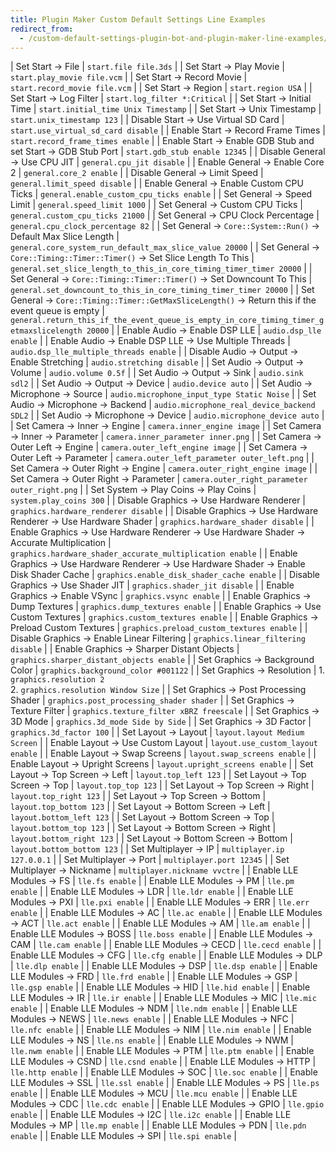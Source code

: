 ```yaml
---
title: Plugin Maker Custom Default Settings Line Examples
redirect_from:
  - /custom-default-settings-plugin-bot-and-plugin-maker-line-examples/
---
```


| Set Start -> File | `start.file file.3ds` |
| Set Start -> Play Movie | `start.play_movie file.vcm` |
| Set Start -> Record Movie | `start.record_movie file.vcm` |
| Set Start -> Region | `start.region USA` |
| Set Start -> Log Filter | `start.log_filter *:Critical` |
| Set Start -> Initial Time | `start.initial_time Unix Timestamp` |
| Set Start -> Unix Timestamp | `start.unix_timestamp 123` |
| Disable Start -> Use Virtual SD Card | `start.use_virtual_sd_card disable` |
| Enable Start -> Record Frame Times | `start.record_frame_times enable` |
| Enable Start -> Enable GDB Stub and set Start -> GDB Stub Port | `start.gdb_stub enable 12345` |
| Disable General -> Use CPU JIT | `general.cpu_jit disable` |
| Enable General -> Enable Core 2 | `general.core_2 enable` |
| Disable General -> Limit Speed | `general.limit_speed disable` |
| Enable General -> Enable Custom CPU Ticks | `general.enable_custom_cpu_ticks enable` |
| Set General -> Speed Limit | `general.speed_limit 1000` |
| Set General -> Custom CPU Ticks | `general.custom_cpu_ticks 21000` |
| Set General -> CPU Clock Percentage | `general.cpu_clock_percentage 82` |
| Set General -> `Core::System::Run()` -> Default Max Slice Length | `general.core_system_run_default_max_slice_value 20000` |
| Set General -> `Core::Timing::Timer::Timer()` -> Set Slice Length To This | `general.set_slice_length_to_this_in_core_timing_timer_timer 20000` |
| Set General -> `Core::Timing::Timer::Timer()` -> Set Downcount To This | `general.set_downcount_to_this_in_core_timing_timer_timer 20000` |
| Set General -> `Core::Timing::Timer::GetMaxSliceLength()` -> Return this if the event queue is empty | `general.return_this_if_the_event_queue_is_empty_in_core_timing_timer_getmaxslicelength 20000` |
| Enable Audio -> Enable DSP LLE | `audio.dsp_lle enable` |
| Enable Audio -> Enable DSP LLE -> Use Multiple Threads | `audio.dsp_lle_multiple_threads enable` |
| Disable Audio -> Output -> Enable Stretching | `audio.stretching disable` |
| Set Audio -> Output -> Volume | `audio.volume 0.5f` |
| Set Audio -> Output -> Sink | `audio.sink sdl2` |
| Set Audio -> Output -> Device | `audio.device auto` |
| Set Audio -> Microphone -> Source | `audio.microphone_input_type Static Noise` |
| Set Audio -> Microphone -> Backend | `audio.microphone_real_device_backend SDL2` |
| Set Audio -> Microphone -> Device | `audio.microphone_device auto` |
| Set Camera -> Inner -> Engine | `camera.inner_engine image` |
| Set Camera -> Inner -> Parameter | `camera.inner_parameter inner.png` |
| Set Camera -> Outer Left -> Engine | `camera.outer_left_engine image` |
| Set Camera -> Outer Left -> Parameter | `camera.outer_left_parameter outer_left.png` |
| Set Camera -> Outer Right -> Engine | `camera.outer_right_engine image` |
| Set Camera -> Outer Right -> Parameter | `camera.outer_right_parameter outer_right.png` |
| Set System -> Play Coins -> Play Coins | `system.play_coins 300` |
| Disable Graphics -> Use Hardware Renderer | `graphics.hardware_renderer disable` |
| Disable Graphics -> Use Hardware Renderer -> Use Hardware Shader | `graphics.hardware_shader disable` |
| Enable Graphics -> Use Hardware Renderer -> Use Hardware Shader -> Accurate Multiplication | `graphics.hardware_shader_accurate_multiplication enable` |
| Enable Graphics -> Use Hardware Renderer -> Use Hardware Shader -> Enable Disk Shader Cache | `graphics.enable_disk_shader_cache enable` |
| Disable Graphics -> Use Shader JIT | `graphics.shader_jit disable` |
| Enable Graphics -> Enable VSync | `graphics.vsync enable` |
| Enable Graphics -> Dump Textures | `graphics.dump_textures enable` |
| Enable Graphics -> Use Custom Textures | `graphics.custom_textures enable` |
| Enable Graphics -> Preload Custom Textures | `graphics.preload_custom_textures enable` |
| Disable Graphics -> Enable Linear Filtering | `graphics.linear_filtering disable` |
| Enable Graphics -> Sharper Distant Objects | `graphics.sharper_distant_objects enable` |
| Set Graphics -> Background Color | `graphics.background_color #001122` |
| Set Graphics -> Resolution | 1. `graphics.resolution 2`<br>2. `graphics.resolution Window Size` |
| Set Graphics -> Post Processing Shader | `graphics.post_processing_shader shader` |
| Set Graphics -> Texture Filter | `graphics.texture_filter xBRZ freescale` |
| Set Graphics -> 3D Mode | `graphics.3d_mode Side by Side` |
| Set Graphics -> 3D Factor | `graphics.3d_factor 100` |
| Set Layout -> Layout | `layout.layout Medium Screen` |
| Enable Layout -> Use Custom Layout | `layout.use_custom_layout enable` |
| Enable Layout -> Swap Screens | `layout.swap_screens enable` |
| Enable Layout -> Upright Screens | `layout.upright_screens enable` |
| Set Layout -> Top Screen -> Left | `layout.top_left 123` |
| Set Layout -> Top Screen -> Top | `layout.top_top 123` |
| Set Layout -> Top Screen -> Right | `layout.top_right 123` |
| Set Layout -> Top Screen -> Bottom | `layout.top_bottom 123` |
| Set Layout -> Bottom Screen -> Left | `layout.bottom_left 123` |
| Set Layout -> Bottom Screen -> Top | `layout.bottom_top 123` |
| Set Layout -> Bottom Screen -> Right | `layout.bottom_right 123` |
| Set Layout -> Bottom Screen -> Bottom | `layout.bottom_bottom 123` |
| Set Multiplayer -> IP | `multiplayer.ip 127.0.0.1` |
| Set Multiplayer -> Port | `multiplayer.port 12345` |
| Set Multiplayer -> Nickname | `multiplayer.nickname vvctre` |
| Enable LLE Modules -> FS | `lle.fs enable` |
| Enable LLE Modules -> PM | `lle.pm enable` |
| Enable LLE Modules -> LDR | `lle.ldr enable` |
| Enable LLE Modules -> PXI | `lle.pxi enable` |
| Enable LLE Modules -> ERR | `lle.err enable` |
| Enable LLE Modules -> AC | `lle.ac enable` |
| Enable LLE Modules -> ACT | `lle.act enable` |
| Enable LLE Modules -> AM | `lle.am enable` |
| Enable LLE Modules -> BOSS | `lle.boss enable` |
| Enable LLE Modules -> CAM | `lle.cam enable` |
| Enable LLE Modules -> CECD | `lle.cecd enable` |
| Enable LLE Modules -> CFG | `lle.cfg enable` |
| Enable LLE Modules -> DLP | `lle.dlp enable` |
| Enable LLE Modules -> DSP | `lle.dsp enable` |
| Enable LLE Modules -> FRD | `lle.frd enable` |
| Enable LLE Modules -> GSP | `lle.gsp enable` |
| Enable LLE Modules -> HID | `lle.hid enable` |
| Enable LLE Modules -> IR | `lle.ir enable` |
| Enable LLE Modules -> MIC | `lle.mic enable` |
| Enable LLE Modules -> NDM | `lle.ndm enable` |
| Enable LLE Modules -> NEWS | `lle.news enable` |
| Enable LLE Modules -> NFC | `lle.nfc enable` |
| Enable LLE Modules -> NIM | `lle.nim enable` |
| Enable LLE Modules -> NS | `lle.ns enable` |
| Enable LLE Modules -> NWM | `lle.nwm enable` |
| Enable LLE Modules -> PTM | `lle.ptm enable` |
| Enable LLE Modules -> CSND | `lle.csnd enable` |
| Enable LLE Modules -> HTTP | `lle.http enable` |
| Enable LLE Modules -> SOC | `lle.soc enable` |
| Enable LLE Modules -> SSL | `lle.ssl enable` |
| Enable LLE Modules -> PS | `lle.ps enable` |
| Enable LLE Modules -> MCU | `lle.mcu enable` |
| Enable LLE Modules -> CDC | `lle.cdc enable` |
| Enable LLE Modules -> GPIO | `lle.gpio enable` |
| Enable LLE Modules -> I2C | `lle.i2c enable` |
| Enable LLE Modules -> MP | `lle.mp enable` |
| Enable LLE Modules -> PDN | `lle.pdn enable` |
| Enable LLE Modules -> SPI | `lle.spi enable` |
